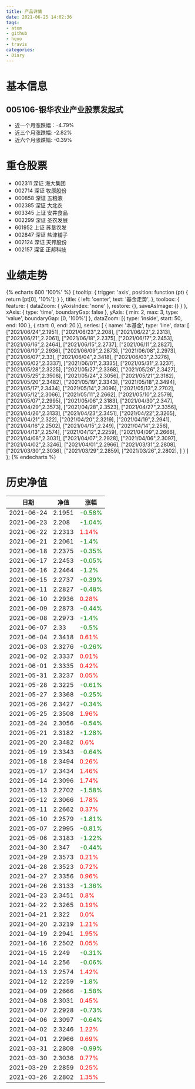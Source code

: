 ```yaml
---
title: 产品详情
date: 2021-06-25 14:02:36
tags:
- atom
- github
- hexo
- travis
categories:
- Diary
---
```


# 基本信息
## 005106-银华农业产业股票发起式
- 近一个月涨跌幅：-4.79%
- 近三个月涨跌幅: -2.82%
- 近六个月涨跌幅: -0.39%

# 重仓股票
- 002311 深证 海大集团
- 002714 深证 牧原股份
- 000858 深证 五粮液
- 002385 深证 大北农
- 603345 上证 安井食品
- 002299 深证 圣农发展
- 601952 上证 苏垦农发
- 002847 深证 盐津铺子
- 002124 深证 天邦股份
- 002157 深证 正邦科技
# 业绩走势

{% echarts 600 '100%' %}
{
  tooltip: {
        trigger: 'axis',
        position: function (pt) {
            return [pt[0], '10%'];
        }
    },
    title: {
        left: 'center',
        text: '基金走势',
    },
    toolbox: {
        feature: {
            dataZoom: {
                yAxisIndex: 'none'
            },
            restore: {},
            saveAsImage: {}
        }
    },
    xAxis: {
        type: 'time',
        boundaryGap: false
    },
    yAxis: {
        min: 2,
        max: 3,
        type: 'value',
        boundaryGap: [0, '100%']
    },
    dataZoom: [{
        type: 'inside',
        start: 50,
        end: 100
    }, {
        start: 0,
        end: 20
    }],
    series: [
        {
            name: '本基金',
            type: 'line',
            data: [
["2021/06/24",2.1951],
["2021/06/23",2.208],
["2021/06/22",2.2313],
["2021/06/21",2.2061],
["2021/06/18",2.2375],
["2021/06/17",2.2453],
["2021/06/16",2.2464],
["2021/06/15",2.2737],
["2021/06/11",2.2827],
["2021/06/10",2.2936],
["2021/06/09",2.2873],
["2021/06/08",2.2973],
["2021/06/07",2.33],
["2021/06/04",2.3418],
["2021/06/03",2.3276],
["2021/06/02",2.3337],
["2021/06/01",2.3335],
["2021/05/31",2.3237],
["2021/05/28",2.3225],
["2021/05/27",2.3368],
["2021/05/26",2.3427],
["2021/05/25",2.3508],
["2021/05/24",2.3056],
["2021/05/21",2.3182],
["2021/05/20",2.3482],
["2021/05/19",2.3343],
["2021/05/18",2.3494],
["2021/05/17",2.3434],
["2021/05/14",2.3096],
["2021/05/13",2.2702],
["2021/05/12",2.3066],
["2021/05/11",2.2662],
["2021/05/10",2.2579],
["2021/05/07",2.2995],
["2021/05/06",2.3183],
["2021/04/30",2.347],
["2021/04/29",2.3573],
["2021/04/28",2.3523],
["2021/04/27",2.3356],
["2021/04/26",2.3133],
["2021/04/23",2.3451],
["2021/04/22",2.3265],
["2021/04/21",2.322],
["2021/04/20",2.3219],
["2021/04/19",2.2941],
["2021/04/16",2.2502],
["2021/04/15",2.249],
["2021/04/14",2.256],
["2021/04/13",2.2574],
["2021/04/12",2.2259],
["2021/04/09",2.2666],
["2021/04/08",2.3031],
["2021/04/07",2.2928],
["2021/04/06",2.3097],
["2021/04/02",2.3246],
["2021/04/01",2.2966],
["2021/03/31",2.2808],
["2021/03/30",2.3036],
["2021/03/29",2.2859],
["2021/03/26",2.2802],
]
        }
    ]
};
{% endecharts %}

# 历史净值

| 日期 | 净值 | 涨幅 |
| --- | --- | --- |
|2021-06-24|2.1951|<font color=green>-0.58%</font>|
|2021-06-23|2.208|<font color=green>-1.04%</font>|
|2021-06-22|2.2313|<font color=red>1.14%</font>|
|2021-06-21|2.2061|<font color=green>-1.4%</font>|
|2021-06-18|2.2375|<font color=green>-0.35%</font>|
|2021-06-17|2.2453|<font color=green>-0.05%</font>|
|2021-06-16|2.2464|<font color=green>-1.2%</font>|
|2021-06-15|2.2737|<font color=green>-0.39%</font>|
|2021-06-11|2.2827|<font color=green>-0.48%</font>|
|2021-06-10|2.2936|<font color=red>0.28%</font>|
|2021-06-09|2.2873|<font color=green>-0.44%</font>|
|2021-06-08|2.2973|<font color=green>-1.4%</font>|
|2021-06-07|2.33|<font color=green>-0.5%</font>|
|2021-06-04|2.3418|<font color=red>0.61%</font>|
|2021-06-03|2.3276|<font color=green>-0.26%</font>|
|2021-06-02|2.3337|<font color=red>0.01%</font>|
|2021-06-01|2.3335|<font color=red>0.42%</font>|
|2021-05-31|2.3237|<font color=red>0.05%</font>|
|2021-05-28|2.3225|<font color=green>-0.61%</font>|
|2021-05-27|2.3368|<font color=green>-0.25%</font>|
|2021-05-26|2.3427|<font color=green>-0.34%</font>|
|2021-05-25|2.3508|<font color=red>1.96%</font>|
|2021-05-24|2.3056|<font color=green>-0.54%</font>|
|2021-05-21|2.3182|<font color=green>-1.28%</font>|
|2021-05-20|2.3482|<font color=red>0.6%</font>|
|2021-05-19|2.3343|<font color=green>-0.64%</font>|
|2021-05-18|2.3494|<font color=red>0.26%</font>|
|2021-05-17|2.3434|<font color=red>1.46%</font>|
|2021-05-14|2.3096|<font color=red>1.74%</font>|
|2021-05-13|2.2702|<font color=green>-1.58%</font>|
|2021-05-12|2.3066|<font color=red>1.78%</font>|
|2021-05-11|2.2662|<font color=red>0.37%</font>|
|2021-05-10|2.2579|<font color=green>-1.81%</font>|
|2021-05-07|2.2995|<font color=green>-0.81%</font>|
|2021-05-06|2.3183|<font color=green>-1.22%</font>|
|2021-04-30|2.347|<font color=green>-0.44%</font>|
|2021-04-29|2.3573|<font color=red>0.21%</font>|
|2021-04-28|2.3523|<font color=red>0.72%</font>|
|2021-04-27|2.3356|<font color=red>0.96%</font>|
|2021-04-26|2.3133|<font color=green>-1.36%</font>|
|2021-04-23|2.3451|<font color=red>0.8%</font>|
|2021-04-22|2.3265|<font color=red>0.19%</font>|
|2021-04-21|2.322|<font color=red>0.0%</font>|
|2021-04-20|2.3219|<font color=red>1.21%</font>|
|2021-04-19|2.2941|<font color=red>1.95%</font>|
|2021-04-16|2.2502|<font color=red>0.05%</font>|
|2021-04-15|2.249|<font color=green>-0.31%</font>|
|2021-04-14|2.256|<font color=green>-0.06%</font>|
|2021-04-13|2.2574|<font color=red>1.42%</font>|
|2021-04-12|2.2259|<font color=green>-1.8%</font>|
|2021-04-09|2.2666|<font color=green>-1.58%</font>|
|2021-04-08|2.3031|<font color=red>0.45%</font>|
|2021-04-07|2.2928|<font color=green>-0.73%</font>|
|2021-04-06|2.3097|<font color=green>-0.64%</font>|
|2021-04-02|2.3246|<font color=red>1.22%</font>|
|2021-04-01|2.2966|<font color=red>0.69%</font>|
|2021-03-31|2.2808|<font color=green>-0.99%</font>|
|2021-03-30|2.3036|<font color=red>0.77%</font>|
|2021-03-29|2.2859|<font color=red>0.25%</font>|
|2021-03-26|2.2802|<font color=red>1.35%</font>|
